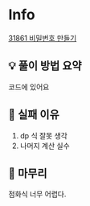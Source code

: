 # Info
[31861 비밀번호 만들기](https://www.acmicpc.net/problem/31861)

## 💡 풀이 방법 요약
코드에 있어요
## 👀 실패 이유

1. dp 식 잘못 생각
2. 나머지 계산 실수

## 🙂 마무리
점화식 너무 어렵다.
